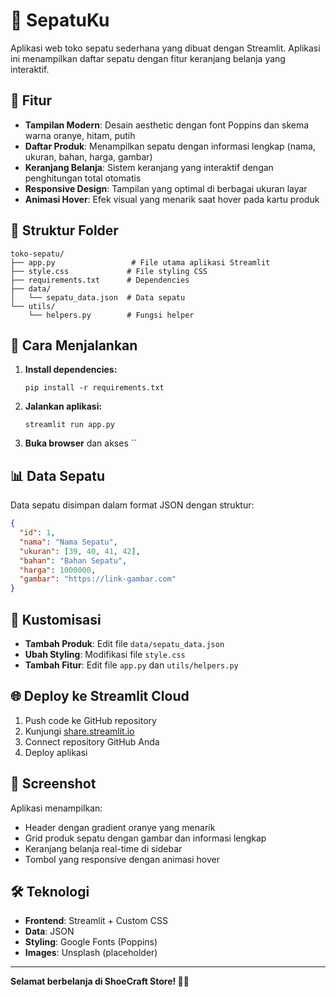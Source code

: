 # 👟 SepatuKu

Aplikasi web toko sepatu sederhana yang dibuat dengan Streamlit. Aplikasi ini menampilkan daftar sepatu dengan fitur keranjang belanja yang interaktif.

## 🎨 Fitur

- **Tampilan Modern**: Desain aesthetic dengan font Poppins dan skema warna oranye, hitam, putih
- **Daftar Produk**: Menampilkan sepatu dengan informasi lengkap (nama, ukuran, bahan, harga, gambar)
- **Keranjang Belanja**: Sistem keranjang yang interaktif dengan penghitungan total otomatis
- **Responsive Design**: Tampilan yang optimal di berbagai ukuran layar
- **Animasi Hover**: Efek visual yang menarik saat hover pada kartu produk

## 📁 Struktur Folder

```
toko-sepatu/
├── app.py                 # File utama aplikasi Streamlit
├── style.css             # File styling CSS
├── requirements.txt      # Dependencies
├── data/
│   └── sepatu_data.json  # Data sepatu
└── utils/
    └── helpers.py        # Fungsi helper
```

## 🚀 Cara Menjalankan

1. **Install dependencies:**
   ```
   pip install -r requirements.txt
   ```

2. **Jalankan aplikasi:**
   ```
   streamlit run app.py
   ```

3. **Buka browser** dan akses ``

## 📊 Data Sepatu

Data sepatu disimpan dalam format JSON dengan struktur:
```json
{
  "id": 1,
  "nama": "Nama Sepatu",
  "ukuran": [39, 40, 41, 42],
  "bahan": "Bahan Sepatu",
  "harga": 1000000,
  "gambar": "https://link-gambar.com"
}
```

## 🔧 Kustomisasi

- **Tambah Produk**: Edit file `data/sepatu_data.json`
- **Ubah Styling**: Modifikasi file `style.css`
- **Tambah Fitur**: Edit file `app.py` dan `utils/helpers.py`

## 🌐 Deploy ke Streamlit Cloud

1. Push code ke GitHub repository
2. Kunjungi [share.streamlit.io](https://share.streamlit.io)
3. Connect repository GitHub Anda
4. Deploy aplikasi

## 📱 Screenshot

Aplikasi menampilkan:
- Header dengan gradient oranye yang menarik
- Grid produk sepatu dengan gambar dan informasi lengkap
- Keranjang belanja real-time di sidebar
- Tombol yang responsive dengan animasi hover

## 🛠️ Teknologi

- **Frontend**: Streamlit + Custom CSS
- **Data**: JSON
- **Styling**: Google Fonts (Poppins)
- **Images**: Unsplash (placeholder)

---

**Selamat berbelanja di ShoeCraft Store! 👟✨**